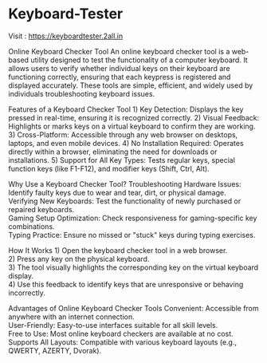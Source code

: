 # Keyboard-Tester

Visit : https://keyboardtester.2all.in

Online Keyboard Checker Tool
An online keyboard checker tool is a web-based utility designed to test the functionality of a computer keyboard. It allows users to verify whether individual keys on their keyboard are functioning correctly, ensuring that each keypress is registered and displayed accurately. These tools are simple, efficient, and widely used by individuals troubleshooting keyboard issues.


Features of a Keyboard Checker Tool
                        1) Key Detection: Displays the key pressed in real-time, ensuring it is recognized correctly.
                        2) Visual Feedback: Highlights or marks keys on a virtual keyboard to confirm they are working.
                        3) Cross-Platform: Accessible through any web browser on desktops, laptops, and even mobile devices.
                        4) No Installation Required: Operates directly within a browser, eliminating the need for downloads or installations.
                        5) Support for All Key Types: Tests regular keys, special function keys (like F1-F12), and modifier keys (Shift, Ctrl, Alt).

Why Use a Keyboard Checker Tool?
                        Troubleshooting Hardware Issues: Identify faulty keys due to wear and tear, dirt, or physical damage.
                        <br>
                        Verifying New Keyboards: Test the functionality of newly purchased or repaired keyboards.
                        <br>
                        Gaming Setup Optimization: Check responsiveness for gaming-specific key combinations.
                        <br>
                        Typing Practice: Ensure no missed or "stuck" keys during typing exercises.

How It Works
                        1) Open the keyboard checker tool in a web browser.
                        <br>
                        2) Press any key on the physical keyboard.
                        <br>
                        3) The tool visually highlights the corresponding key on the virtual keyboard display.
                        <br>
                        4) Use this feedback to identify keys that are unresponsive or behaving incorrectly.


Advantages of Online Keyboard Checker Tools
                        Convenient: Accessible from anywhere with an internet connection.
                        <br>
                        User-Friendly: Easy-to-use interfaces suitable for all skill levels.
                        <br>
                        Free to Use: Most online keyboard checkers are available at no cost.
                        <br>
                        Supports All Layouts: Compatible with various keyboard layouts (e.g., QWERTY, AZERTY, Dvorak).

                    

            
